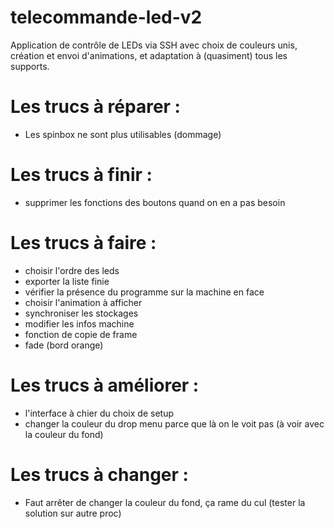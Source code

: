 # telecommande-led-v2

Application de contrôle de LEDs via SSH avec choix de couleurs unis, création et envoi d'animations, et adaptation à (quasiment) tous les supports.

# Les trucs à réparer :
- Les spinbox ne sont plus utilisables (dommage)

# Les trucs à finir :
- supprimer les fonctions des boutons quand on en a pas besoin

# Les trucs à faire :
- choisir l'ordre des leds
- exporter la liste finie
- vérifier la présence du programme sur la machine en face
- choisir l'animation à afficher
- synchroniser les stockages
- modifier les infos machine
- fonction de copie de frame
- fade (bord orange)

# Les trucs à améliorer :
- l'interface à chier du choix de setup
- changer la couleur du drop menu parce que là on le voit pas (à voir avec la couleur du fond)

# Les trucs à changer :
- Faut arrêter de changer la couleur du fond, ça rame du cul (tester la solution sur autre proc)